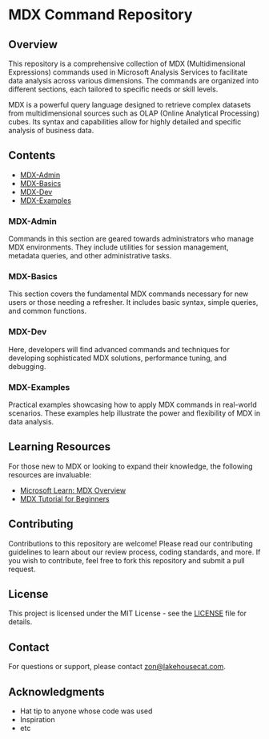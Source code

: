 # MDX Command Repository

## Overview

This repository is a comprehensive collection of MDX (Multidimensional Expressions) commands used in Microsoft Analysis Services to facilitate data analysis across various dimensions. The commands are organized into different sections, each tailored to specific needs or skill levels.

MDX is a powerful query language designed to retrieve complex datasets from multidimensional sources such as OLAP (Online Analytical Processing) cubes. Its syntax and capabilities allow for highly detailed and specific analysis of business data.

## Contents

- [MDX-Admin](#MDX-Admin)
- [MDX-Basics](#MDX-Basics)
- [MDX-Dev](#MDX-Dev)
- [MDX-Examples](#MDX-Examples)

### MDX-Admin

Commands in this section are geared towards administrators who manage MDX environments. They include utilities for session management, metadata queries, and other administrative tasks.

### MDX-Basics

This section covers the fundamental MDX commands necessary for new users or those needing a refresher. It includes basic syntax, simple queries, and common functions.

### MDX-Dev

Here, developers will find advanced commands and techniques for developing sophisticated MDX solutions, performance tuning, and debugging.

### MDX-Examples

Practical examples showcasing how to apply MDX commands in real-world scenarios. These examples help illustrate the power and flexibility of MDX in data analysis.

## Learning Resources

For those new to MDX or looking to expand their knowledge, the following resources are invaluable:

- [Microsoft Learn: MDX Overview](https://learn.microsoft.com/en-us/sql/analysis-services/mdx/mdx-overview-analysis-services?view=sql-server-ver15)
- [MDX Tutorial for Beginners](https://www.tutorialspoint.com/mdx/index.htm)

## Contributing

Contributions to this repository are welcome! Please read our contributing guidelines to learn about our review process, coding standards, and more. If you wish to contribute, feel free to fork this repository and submit a pull request.

## License

This project is licensed under the MIT License - see the [LICENSE](LICENSE) file for details.

## Contact

For questions or support, please contact [zon@lakehousecat.com](mailto:zon@lakehousecat.com).

## Acknowledgments

- Hat tip to anyone whose code was used
- Inspiration
- etc